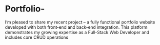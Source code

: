 # Portfolio-
I’m pleased to share my recent project – a fully functional portfolio website developed with both front-end and back-end integration. This platform demonstrates my growing expertise as a Full-Stack Web Developer and includes core CRUD operations
